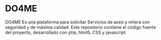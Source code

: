 # DO4ME
DO4ME Es una plataforma para solicitar Servicios de aseo y niñera con seguridad y de máxima calidad. Este repositorio contiene el código fuente del proyecto, desarrollado con php, html5, CSS y javascript.
